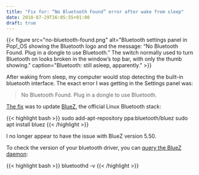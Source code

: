 ```yaml
---
title: "Fix for: “No Bluetooth Found” error after wake from sleep"
date: 2018-07-29T16:05:55+01:00
draft: true
---
```


{{< figure src="no-bluetooth-found.png" alt="Bluetooth settings panel in Pop!_OS showing the Bluetooth logo and the message: “No Bluetooth Found. Plug in a dongle to use Bluetooth.” The switch normally used to turn Bluetooth on looks broken in the window’s top bar, with only the thumb showing." caption="Bluetooth: still asleep, apparently." >}}

After waking from sleep, my computer would stop detecting the built-in bluetooth interface. The exact error I was getting in the Settings panel was:

> No Bluetooth Found. Plug in a dongle to use Bluetooth.

[The fix](https://askubuntu.com/a/1037065) was to update [BlueZ](http://www.bluez.org/), the official Linux Bluetooth stack:

{{< highlight bash >}}
sudo add-apt-repository ppa:bluetooth/bluez
sudo apt install bluez
{{< /highlight >}}

I no longer appear to have the issue with BlueZ version 5.50.

To check the version of your bluetooth driver, you can [query the BlueZ daemon](https://askubuntu.com/a/446466):

{{< highlight bash >}}
bluetoothd -v
{{< /highlight >}}
